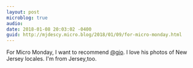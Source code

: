 ```yaml
---
layout: post
microblog: true
audio: 
date: 2018-01-08 20:03:02 -0400
guid: http://mjdescy.micro.blog/2018/01/09/for-micro-monday.html
---
```

For Micro Monday, I want to recommend [@gio](https://micro.blog/gio). I love his photos of New Jersey locales. I'm from Jersey,too.
